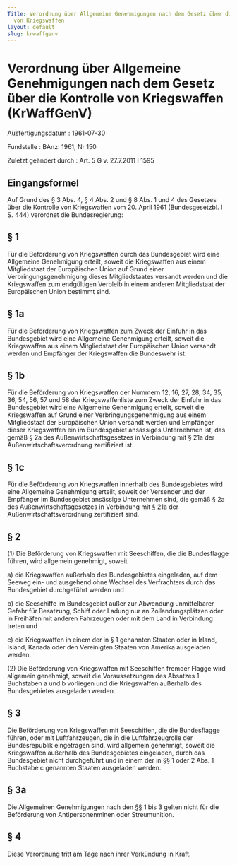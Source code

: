 ```yaml
---
Title: Verordnung über Allgemeine Genehmigungen nach dem Gesetz über die Kontrolle
  von Kriegswaffen
layout: default
slug: krwaffgenv
---
```


# Verordnung über Allgemeine Genehmigungen nach dem Gesetz über die Kontrolle von Kriegswaffen (KrWaffGenV)

Ausfertigungsdatum
:   1961-07-30

Fundstelle
:   BAnz: 1961, Nr 150

Zuletzt geändert durch
:   Art. 5 G v. 27.7.2011 I 1595


## Eingangsformel

Auf Grund des § 3 Abs. 4, § 4 Abs. 2 und § 8 Abs. 1 und 4 des Gesetzes
über die Kontrolle von Kriegswaffen vom 20. April 1961
(Bundesgesetzbl. I S. 444) verordnet die Bundesregierung:


## § 1

Für die Beförderung von Kriegswaffen durch das Bundesgebiet wird eine
Allgemeine Genehmigung erteilt, soweit die Kriegswaffen aus einem
Mitgliedstaat der Europäischen Union auf Grund einer
Verbringungsgenehmigung dieses Mitgliedstaates versandt werden und die
Kriegswaffen zum endgültigen Verbleib in einem anderen Mitgliedstaat
der Europäischen Union bestimmt sind.


## § 1a

Für die Beförderung von Kriegswaffen zum Zweck der Einfuhr in das
Bundesgebiet wird eine Allgemeine Genehmigung erteilt, soweit die
Kriegswaffen aus einem Mitgliedstaat der Europäischen Union versandt
werden und Empfänger der Kriegswaffen die Bundeswehr ist.


## § 1b

Für die Beförderung von Kriegswaffen der Nummern 12, 16, 27, 28, 34,
35, 36, 54, 56, 57 und 58 der Kriegswaffenliste zum Zweck der Einfuhr
in das Bundesgebiet wird eine Allgemeine Genehmigung erteilt, soweit
die Kriegswaffen auf Grund einer Verbringungsgenehmigung aus einem
Mitgliedstaat der Europäischen Union versandt werden und Empfänger
dieser Kriegswaffen ein im Bundesgebiet ansässiges Unternehmen ist,
das gemäß § 2a des Außenwirtschaftsgesetzes in Verbindung mit § 21a
der Außenwirtschaftsverordnung zertifiziert ist.


## § 1c

Für die Beförderung von Kriegswaffen innerhalb des Bundesgebietes wird
eine Allgemeine Genehmigung erteilt, soweit der Versender und der
Empfänger im Bundesgebiet ansässige Unternehmen sind, die gemäß § 2a
des Außenwirtschaftsgesetzes in Verbindung mit § 21a der
Außenwirtschaftsverordnung zertifiziert sind.


## § 2

(1) Die Beförderung von Kriegswaffen mit Seeschiffen, die die
Bundesflagge führen, wird allgemein genehmigt, soweit

a)  die Kriegswaffen außerhalb des Bundesgebietes eingeladen, auf dem
    Seeweg ein- und ausgehend ohne Wechsel des Verfrachters durch das
    Bundesgebiet durchgeführt werden und


b)  die Seeschiffe im Bundesgebiet außer zur Abwendung unmittelbarer
    Gefahr für Besatzung, Schiff oder Ladung nur an Zollandungsplätzen
    oder in Freihäfen mit anderen Fahrzeugen oder mit dem Land in
    Verbindung treten und


c)  die Kriegswaffen in einem der in § 1 genannten Staaten oder in Irland,
    Island, Kanada oder den Vereinigten Staaten von Amerika ausgeladen
    werden.




(2) Die Beförderung von Kriegswaffen mit Seeschiffen fremder Flagge
wird allgemein genehmigt, soweit die Voraussetzungen des Absatzes 1
Buchstaben a und b vorliegen und die Kriegswaffen außerhalb des
Bundesgebietes ausgeladen werden.


## § 3

Die Beförderung von Kriegswaffen mit Seeschiffen, die die Bundesflagge
führen, oder mit Luftfahrzeugen, die in die Luftfahrzeugrolle der
Bundesrepublik eingetragen sind, wird allgemein genehmigt, soweit die
Kriegswaffen außerhalb des Bundesgebietes eingeladen, durch das
Bundesgebiet nicht durchgeführt und in einem der in §§ 1 oder 2 Abs. 1
Buchstabe c genannten Staaten ausgeladen werden.


## § 3a

Die Allgemeinen Genehmigungen nach den §§ 1 bis 3 gelten nicht für die
Beförderung von Antipersonenminen oder Streumunition.


## § 4

Diese Verordnung tritt am Tage nach ihrer Verkündung in Kraft.

